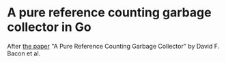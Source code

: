 # A pure reference counting garbage collector in Go

After [the paper](./papers/Bacon03Pure.pdf) "A Pure Reference Counting Garbage Collector" by David F. Bacon et al.


